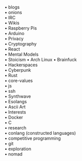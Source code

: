 • blogs  
• onions  
• IRC  
• Wikis  
• Raspberry Pis  
• Arduino  
• Privacy  
• Cryptography  
• React  
• Mental Models  
• Stoicism 
• Arch Linux 
• Brainfuck  
• Hackerspaces  
• Cyberpunk  
• Rust  
• core-values  
• js  
• ssh  
• Synthwave  
• Esolangs  
• Ascii Art  
• Interests  
• Docker  
• C  
• research  
• conlang (constructed languages)  
• competitive programming  
• git  
• exploration  
• nomad  